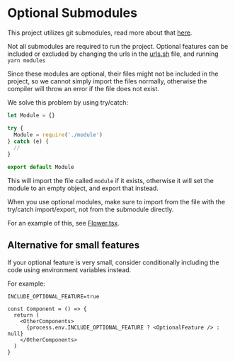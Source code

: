 # Optional Submodules

This project utilizes git submodules, read more about that [here](../modules.md).

Not all submodules are required to run the project. Optional features can be included or excluded by changing the urls in the [urls.sh](../bin//modules/urls.sh) file, and running `yarn modules`

Since these modules are optional, their files might not be included in the project, so we cannot simply import the files normally, otherwise the compiler will throw an error if the file does not exist.

We solve this problem by using try/catch:

```typescript
let Module = {}

try {
  Module = require('./module')
} catch (e) {
  //
}

export default Module
```

This will import the file called `module` if it exists, otherwise it will set the module to an empty object, and export that instead.

When you use optional modules, make sure to import from the file with the try/catch import/export, not from the submodule directly.

For an example of this, see [Flower.tsx](../../packages/components/src/optional/Flower.tsx).

## Alternative for small features

If your optional feature is very small, consider conditionally including the code using environment variables instead.

For example:

```env
INCLUDE_OPTIONAL_FEATURE=true
```

```tsx
const Component = () => {
  return (
    <OtherComponents>
      {process.env.INCLUDE_OPTIONAL_FEATURE ? <OptionalFeature /> : null}
    </OtherComponents>
  )
}
```
